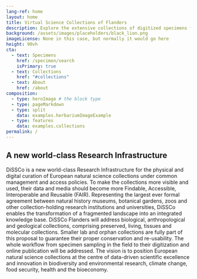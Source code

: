 ```yaml
---
lang-ref: home
layout: home
title: Virtual Science Collections of Flanders
description: Explore the extensive collections of digitized specimens from botanical gardens, arboreta, herbariums, and more, representing diverse locations across Belgium.  
background: /assets/images/placeholders/black_lion.png
imageLicense: None in this case, but normally it would go here
height: 90vh
cta:
  - text: Specimens
    href: /specimen/search
    isPrimary: true
  - text: Collections
    href: "#collections"
  - text: About
    href: /about
composition:
  - type: heroImage # the block type
  - type: pageMarkdown
  - type: split
    data: examples.herbariumImageExample
  - type: features
    data: examples.collections
permalink: /
---
```


## A new world-class Research Infrastructure

DiSSCo is a new world-class Research Infrastructure for the physical and digital curation of European natural science collections under common management and access policies. To make the collections more visible and used, their data and media should become more Findable, Accessible, Interoperable and Reusable (FAIR). Representing the largest ever formal agreement between natural history museums, botanical gardens, zoos and other collection-holding research institutions and universities, DiSSCo enables the transformation of a fragmented landscape into an integrated knowledge base. DiSSCo Flanders will address biological, anthropological and geological collections, comprising preserved, living, tissues and molecular collections. Smaller lab and orphan collections are fully part of this proposal to guarantee their proper conservation and re-usability. The whole workflow from specimen sampling in the field to their digitization and online publication will be addressed. The vision is to position European natural science collections at the centre of data-driven scientific excellence and innovation in biodiversity and environmental research, climate change, food security, health and the bioeconomy.

